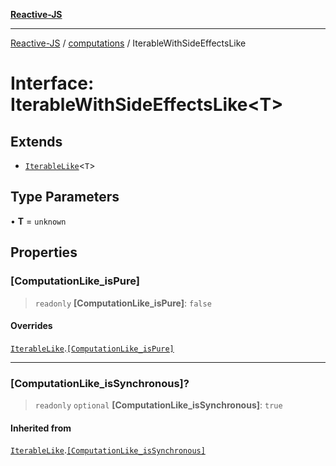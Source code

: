 [**Reactive-JS**](../../README.md)

***

[Reactive-JS](../../README.md) / [computations](../README.md) / IterableWithSideEffectsLike

# Interface: IterableWithSideEffectsLike\<T\>

## Extends

- [`IterableLike`](IterableLike.md)\<`T`\>

## Type Parameters

• **T** = `unknown`

## Properties

### \[ComputationLike\_isPure\]

> `readonly` **\[ComputationLike\_isPure\]**: `false`

#### Overrides

[`IterableLike`](IterableLike.md).[`[ComputationLike_isPure]`](IterableLike.md#computationlike_ispure)

***

### \[ComputationLike\_isSynchronous\]?

> `readonly` `optional` **\[ComputationLike\_isSynchronous\]**: `true`

#### Inherited from

[`IterableLike`](IterableLike.md).[`[ComputationLike_isSynchronous]`](IterableLike.md#computationlike_issynchronous)
